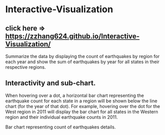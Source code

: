 # Interactive-Visualization

## click here => https://zzhang624.github.io/Interactive-Visualization/

Summarize the data by displaying the count of earthquakes by region for each year and show the sum of earthquakes by year for all states in their respective regions. 

## Interactivity and sub-chart. 
When hovering over a dot, a horizontal bar chart representing the earthquake count for each state in a region will be shown below the line chart (for the year of that dot). For example, hovering over the dot for the West region in 2011 will display the bar chart for all states in the Western region and their individual earthquake counts in 2011. 

Bar chart representing count of earthquakes details.
